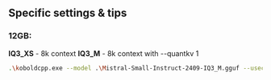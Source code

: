 ## Specific settings & tips

### 12GB:
**IQ3_XS** - 8k context 
**IQ3_M** - 8k context with --quantkv 1

```bash
.\koboldcpp.exe --model .\Mistral-Small-Instruct-2409-IQ3_M.gguf --usecublas --contextsize 8192 --host 0.0.0.0 --gpulayers 99 --flashattention --quantkv 1
```